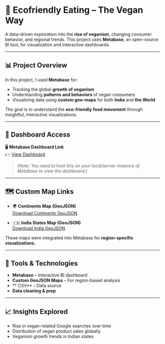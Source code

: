 # 🥗 Ecofriendly Eating – The Vegan Way

A data-driven exploration into the **rise of veganism**, changing consumer behavior, and regional trends. This project uses **Metabase**, an open-source BI tool, for visualization and interactive dashboards.

---

## 📊 Project Overview

In this project, I used **Metabase** for:
- Tracking the global **growth of veganism**
- Understanding **patterns and behaviors** of vegan consumers
- Visualizing data using **custom geo-maps** for both **India** and **the World**

The goal is to understand the **eco-friendly food movement** through insightful, interactive visualizations.

---

## 📍 Dashboard Access

🖥️ **Metabase Dashboard Link**  
👉 [View Dashboard](http://localhost:3000/public/dashboard/c913056a-a418-4065-9288-9a9b0ad19ce1)  
> *(Note: You need to host this on your local/server instance of Metabase to view the dashboard.)*

---

## 🗺️ Custom Map Links

- 🌍 **Continents Map (GeoJSON)**  
  [Download Continents GeoJSON](https://gist.githubusercontent.com/cmunns/76fb72646a68202e6bde/raw/8f954b3ca01835bee4af9ae50dfe73eb6ab88fca/continents.json)

- 🇮🇳 **India States Map (GeoJSON)**  
  [Download India GeoJSON](https://raw.githubusercontent.com/Anusha26399/India-map/main/india_state_geo.json)

These maps were integrated into Metabase for **region-specific visualizations**.

---

## 🔧 Tools & Technologies

- **Metabase** – Interactive BI dashboard
- **Custom GeoJSON Maps** – For region-based analysis
- ** CSV** – Data source
- **Data cleaning & prep** 

---

## 📈 Insights Explored

- Rise in vegan-related Google searches over time
- Distribution of vegan product sales globally
- Veganism growth trends in Indian states



